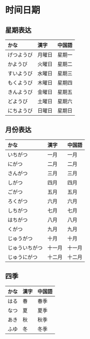 # 时间日期

## 星期表达

|かな|漢字|中国語|
|:--|:--|:--|
|げつようび|月曜日|星期一|
|かようび|火曜日|星期二|
|すいようび|水曜日|星期三|
|もくようび|木曜日|星期四|
|きんようび|金曜日|星期五|
|どようび|土曜日|星期六|
|にちようび|日曜日|星期日|

## 月份表达

|かな|漢字|中国語|
|:--|:--|:--|
|いちがつ|一月|一月|
|にがつ|二月|二月|
|さんがつ|三月|三月|
|しがつ|四月|四月|
|ごがつ|五月|五月|
|ろくがつ|六月|六月|
|しちがつ|七月|七月|
|はちがつ|八月|八月|
|くがつ|九月|九月|
|じゅうがつ|十月|十月|
|じゅういちがつ|十一月|十一月|
|じゅうにがつ|十二月|十二月|

## 四季

|かな|漢字|中国語|
|:--|:--|:--|
|はる|春|春季|
|なつ|夏|夏季|
|あき|秋|秋季|
|ふゆ|冬|冬季|
